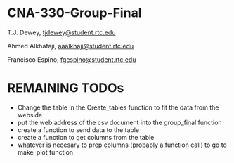 # CNA-330-Group-Final
 T.J. Dewey, tjdewey@student.rtc.edu
 
 Ahmed Alkhafaji, aaalkhaji@student.rtc.edu
 
 Francisco Espino, fgespino@student.rtc.edu
 
# REMAINING TODOs
- Change the table in the Create_tables function to fit the data from the webside
- put the web address of the csv document into the group_final function
- create a function to send data to the table
- create a function to get columns from the table
- whatever is necesary to prep columns (probably a function call) to go to make_plot function
